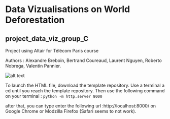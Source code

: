 # Data Vizualisations on World Deforestation
## project_data_viz_group_C
Project using Altair for Télécom Paris course

Authors : Alexandre Breboin, Bertrand Coureaud, Laurent Nguyen, Roberto Nobrega, Valentin Pannier.


![alt text](https://github.com/AlexandreBreboin/projet_data_viz_group_C/blob/main/Image%2025-06-2021%20à%2015.06.jpg)


To launch the HTML file, download the template repository. Use a terminal a cd until you reach the template repository.
Then use the following command on your terminal :
```python -m http.server 8000 ```

after that, you can type enter the following url :http://localhost:8000/ on Google Chrome or Modzilla Firefox (Safari seems to not work).
